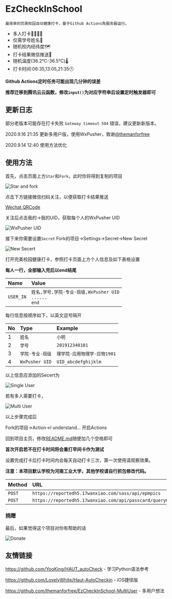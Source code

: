 # EzCheckInSchool
    最简单的完美校园自动健康打卡，基于Github Actions免服务器运行。

- 多人打卡👨‍👩‍👧‍👦
- 仅需学号姓名🎫
- 随机校内经纬度🗺️
- 打卡结果微信推送💬
- 随机温度(36.2℃-36.5℃)🌡
- 打卡时间:06:35,13:05,21:35🕑

**Github Actions定时任务可能出现几分钟的误差**

**推荐迁移到腾讯云云函数，修改`input()`为对应字符串后设置定时触发器即可**

## 更新日志

部分老版本可能存在打卡失败 `Gateway timeout 504` 错误，建议更新新版本。

2020.9.16 21:35 更新多用户版，使用WxPusher，致谢[@themanforfree](https://github.com/themanforfree)

2020.9.14 12:40 使用方法优化

## 使用方法

首先，点击页面上方`Star`和`Fork`，此时你将得到复制的项目

![Star and fork](https://s1.ax1x.com/2020/09/16/w22nDx.png)

点击下方链接微信扫码关注，以便获取打卡结果推送

[Wechat QRCode](http://wxpusher.zjiecode.com/api/qrcode/FHFBNBtuM9q4rmR2AS2okzHcBEoh9pFa1JsseEb0PXixltPGFh3UFaw0qwLH4sSJ.jpg)

关注后点击我的->我的UID，获取每个人的WxPusher UID

![WxPusher UID](https://s1.ax1x.com/2020/09/16/w2W6H0.png)

接下来你需要设置`Secret` Fork的项目->Settings->Secret->New Secret

![New Secert](https://s1.ax1x.com/2020/09/17/wR4IOJ.png)

打开完美校园健康打卡，参照打卡页面上方个人信息及如下表格设置


**每人一行，全部输入完后以end结尾**

|Name|Value|
| :-----| :-----|
|`USER_IN`|`姓名,学号,学院-专业-班级,WxPusher UID`<br/>`......`<br/>`end`|

每行信息按顺序如下，以英文逗号隔开

|No|Type|Example|
| :-----| :---- | :---- |
|1|`姓名`|`小明`|
|2|`学号`|`201912340101`|
|3|`学院-专业-班级`|`理学院-应用物理学-应物1901`|
|4|`WxPusher UID`|`UID_abcdefghijklm`| 

以上信息应添加的Secert为

![Single User](https://s1.ax1x.com/2020/09/17/wR4Tm9.png)

若有多人需要打卡，

![Multi User](https://s1.ax1x.com/2020/09/17/wR45y4.png)

以上步骤完成后

Fork的项目->Action->I understand... 开启Actions

回到项目主页，修改[README.md](/README.md)随便加几个空格即可

**首次开启若不在打卡时间将会重打早间卡作为测试**

设置完成打卡后打卡时间内会每天自动打卡三次，第一次使用请观察效果。

**注意：本项目默认学校为河南工业大学，其他学校请自行抓包修改代码。**

|Method|URL|修改|
| :-----| :---- | :---- |
|`POST`|`https://reportedh5.17wanxiao.com/sass/api/epmpics`|`main.py`|
|`POST`|`https://reportedh5.17wanxiao.com/api/passcard/queryOrg`|`response.json`|

### 捐赠
最后，如果觉得这个项目对你有帮助的话

![Donate](https://s1.ax1x.com/2020/09/15/wcPVqP.png)

## 友情链接

https://github.com/YooKing/HAUT_autoCheck - 学习Python语法参考

https://github.com/LovelyWhite/Haut-AutoCheckin - iOS捷径版

https://github.com/themanforfree/EzCheckInSchool-MultiUser - 多用户想法

